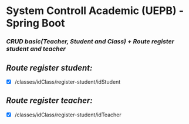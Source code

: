 # System Controll Academic (UEPB) - Spring Boot


### *CRUD basic(Teacher, Student and Class) + Route register student and teacher*

## *Route register student:*

- [x] /classes/idClass/register-student/idStudent

## *Route register teacher:*

- [x] /classes/idClass/register-student/idTeacher

